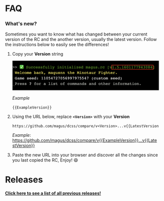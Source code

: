 # FAQ

### What's new?

Sometimes you want to know what has changed between your current version
of the RC and the another version, usually the latest version.
Follow the instructions below to easily see the differences!

1. Copy your **Version** string

    ![Example screenshot highlighting magus.rc version string](https://raw.githubusercontent.com/magus/dcss/master/static/version-string-example.dac80c.png)

    _Example_
    ```
    {{ExampleVersion}}
    ```

1. Using the URL below, replace **`<Version>`** with your **Version**

    ```
    https://github.com/magus/dcss/compare/v<Version>...v{{LatestVersion}}
    ```
    _Example_: https://github.com/magus/dcss/compare/v{{ExampleVersion}}...v{{LatestVersion}}

1. Paste the new URL into your browser and discover all the changes since you last copied the RC, Enjoy! 😄


# Releases

**[Click here to see a list of all previous releases!](https://github.com/magus/dcss/releases)**


